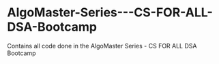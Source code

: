 # AlgoMaster-Series---CS-FOR-ALL-DSA-Bootcamp
Contains all code done in the AlgoMaster Series - CS FOR ALL DSA Bootcamp
